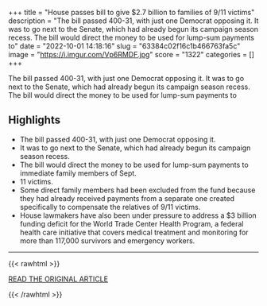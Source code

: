 +++
title = "House passes bill to give $2.7 billion to families of 9/11 victims"
description = "The bill passed 400-31, with just one Democrat opposing it. It was to go next to the Senate, which had already begun its campaign season recess. The bill would direct the money to be used for lump-sum payments to"
date = "2022-10-01 14:18:16"
slug = "63384c02f16c1b466763fa5c"
image = "https://i.imgur.com/Vp6RMDF.jpg"
score = "1322"
categories = []
+++

The bill passed 400-31, with just one Democrat opposing it. It was to go next to the Senate, which had already begun its campaign season recess. The bill would direct the money to be used for lump-sum payments to

## Highlights

- The bill passed 400-31, with just one Democrat opposing it.
- It was to go next to the Senate, which had already begun its campaign season recess.
- The bill would direct the money to be used for lump-sum payments to immediate family members of Sept.
- 11 victims.
- Some direct family members had been excluded from the fund because they had already received payments from a separate one created specifically to compensate the relatives of 9/11 victims.
- House lawmakers have also been under pressure to address a $3 billion funding deficit for the World Trade Center Health Program, a federal health care initiative that covers medical treatment and monitoring for more than 117,000 survivors and emergency workers.

---

{{< rawhtml >}}
  <p class="article-category">
    <a target="_blank" href="https://www.spokesman.com/stories/2022/sep/30/house-passes-bill-to-give-27-billion-to-families-o/">READ THE ORIGINAL ARTICLE</a>
  </p>
{{< /rawhtml >}}

